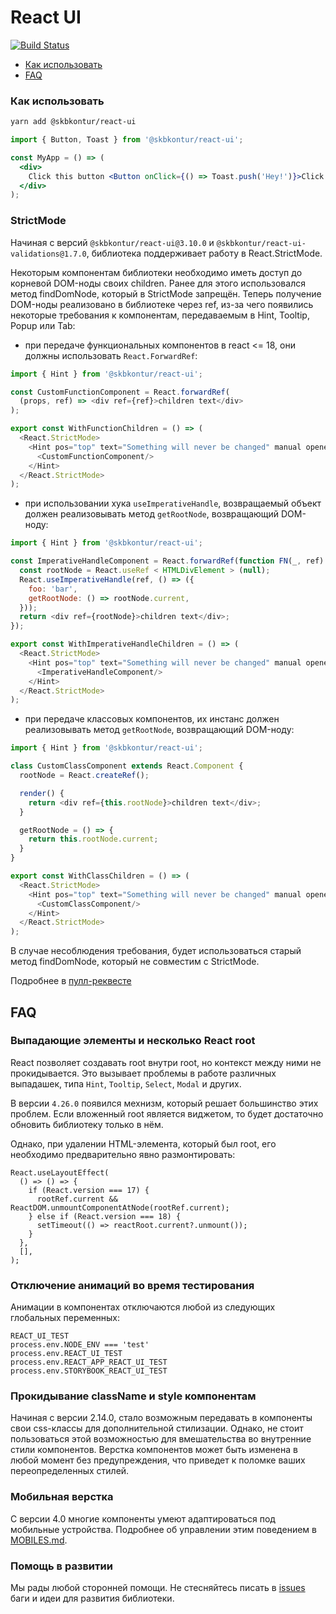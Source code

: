 # React UI

[![Build Status](https://tc.skbkontur.ru/app/rest/builds/buildType:FrontendInfrastructure_Packages_RunAll/statusIcon)](https://tc.skbkontur.ru/project.html?projectId=FrontendInfrastructure_Packages_ReactUI&tab=projectOverview)

- [Как использовать](#как-использовать)
- [FAQ](#faq)

### Как использовать

```bash
yarn add @skbkontur/react-ui
```

```jsx harmony static
import { Button, Toast } from '@skbkontur/react-ui';

const MyApp = () => (
  <div>
    Click this button <Button onClick={() => Toast.push('Hey!')}>Click me</Button>
  </div>
);
```

### StrictMode

Начиная с версий `@skbkontur/react-ui@3.10.0` и `@skbkontur/react-ui-validations@1.7.0`, библиотека поддерживает работу
в React.StrictMode.

Некоторым компонентам библиотеки необходимо иметь доступ до корневой DOM-ноды своих children. Ранее для этого
использовался метод findDomNode, который в StrictMode запрещён. Теперь получение DOM-ноды реализовано в библиотеке через
ref, из-за чего появились некоторые требования к компонентам, передаваемым в Hint, Tooltip, Popup или Tab:

- при передаче функциональных компонентов в react <= 18, они должны использовать `React.ForwardRef`:

```js static
import { Hint } from '@skbkontur/react-ui';

const CustomFunctionComponent = React.forwardRef(
  (props, ref) => <div ref={ref}>children text</div>
);

export const WithFunctionChildren = () => (
  <React.StrictMode>
    <Hint pos="top" text="Something will never be changed" manual opened>
      <CustomFunctionComponent/>
    </Hint>
  </React.StrictMode>
);
```

- при использовании хука `useImperativeHandle`, возвращаемый объект должен реализовывать метод `getRootNode`,
  возвращающий DOM-ноду:

```js static
import { Hint } from '@skbkontur/react-ui';

const ImperativeHandleComponent = React.forwardRef(function FN(_, ref) {
  const rootNode = React.useRef < HTMLDivElement > (null);
  React.useImperativeHandle(ref, () => ({
    foo: 'bar',
    getRootNode: () => rootNode.current,
  }));
  return <div ref={rootNode}>children text</div>;
});

export const WithImperativeHandleChildren = () => (
  <React.StrictMode>
    <Hint pos="top" text="Something will never be changed" manual opened>
      <ImperativeHandleComponent/>
    </Hint>
  </React.StrictMode>
);
```

- при передаче классовых компонентов, их инстанс должен реализовывать метод `getRootNode`, возвращающий DOM-ноду:

```js static
import { Hint } from '@skbkontur/react-ui';

class CustomClassComponent extends React.Component {
  rootNode = React.createRef();

  render() {
    return <div ref={this.rootNode}>children text</div>;
  }

  getRootNode = () => {
    return this.rootNode.current;
  }
}

export const WithClassChildren = () => (
  <React.StrictMode>
    <Hint pos="top" text="Something will never be changed" manual opened>
      <CustomClassComponent/>
    </Hint>
  </React.StrictMode>
);
```

В случае несоблюдения требования, будет использоваться старый метод findDomNode, который не совместим с StrictMode.

Подробнее в [пулл-реквесте](https://github.com/skbkontur/retail-ui/pull/2518)

## FAQ

### Выпадающие элементы и несколько React root

React позволяет создавать root внутри root, но контекст между ними не прокидывается. Это вызывает проблемы в работе
различных выпадашек, типа `Hint`, `Tooltip`, `Select`, `Modal` и других.

В версии `4.26.0` появился мехнизм, который решает большинство этих проблем. Если вложенный root является виджетом,
то будет достаточно обновить библиотеку только в нём.

Однако, при удалении HTML-элемента, который был root, его необходимо предварительно явно размонтировать:

```tsx static
React.useLayoutEffect(
  () => () => {
    if (React.version === 17) {
      rootRef.current && ReactDOM.unmountComponentAtNode(rootRef.current);
    } else if (React.version === 18) {
      setTimeout(() => reactRoot.current?.unmount());
    }
  },
  [],
);
```

### Отключение анимаций во время тестирования

Анимации в компонентах отключаются любой из следующих глобальных переменных:

```static
REACT_UI_TEST
process.env.NODE_ENV === 'test'
process.env.REACT_UI_TEST
process.env.REACT_APP_REACT_UI_TEST
process.env.STORYBOOK_REACT_UI_TEST
```

### Прокидывание className и style компонентам

Начиная с версии 2.14.0, стало возможным передавать в компоненты свои css-классы для дополнительной стилизации. Однако,
не стоит пользоваться этой возможностью для вмешательства во внутренние стили компонентов. Верстка компонентов может
быть изменена в любой момент без предупреждения, что приведет к поломке ваших переопределенных стилей.

### Мобильная верстка

С версии 4.0 многие компоненты умеют адаптироваться под мобильные устройства. Подробнее об управлении этим поведением
в [MOBILES.md](https://github.com/skbkontur/retail-ui/blob/master/packages/react-ui/MOBILES.md).

### Помощь в развитии

Мы рады любой сторонней помощи. Не стесняйтесь писать в [issues](https://github.com/skbkontur/retail-ui/issues)
баги и идеи для развития библиотеки.<br />

